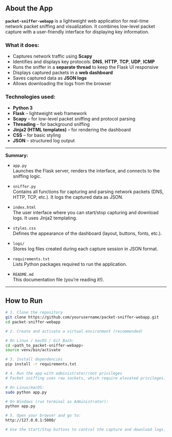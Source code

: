 
## About the App

**`packet-sniffer-webapp`** is a lightweight web application for real-time network packet sniffing and visualization. It combines low-level packet capture with a user-friendly interface for displaying key information.

### What it does:
- Captures network traffic using **Scapy**
- Identifies and displays key protocols: **DNS**, **HTTP**, **TCP**, **UDP**, **ICMP**
- Runs the sniffer in a **separate thread** to keep the Flask UI responsive
- Displays captured packets in a **web dashboard**
- Saves captured data as **JSON logs**
- Allows downloading the logs from the browser

### Technologies used:
- **Python 3**
- **Flask** – lightweight web framework
- **Scapy** – for low-level packet sniffing and protocol parsing
- **Threading** – for background sniffing
- **Jinja2 (HTML templates)** – for rendering the dashboard
- **CSS** – for basic styling
- **JSON** – structured log output

---


**Summary:**
- `app.py`  
  Launches the Flask server, renders the interface, and connects to the sniffing logic.
  
- `sniffer.py`  
  Contains all functions for capturing and parsing network packets (DNS, HTTP, TCP, etc.). It logs the captured data as JSON.

- `index.html`  
  The user interface where you can start/stop capturing and download logs. It uses Jinja2 templating.

- `styles.css`  
  Defines the appearance of the dashboard (layout, buttons, fonts, etc.).

- `logs/`  
  Stores log files created during each capture session in JSON format.

- `requirements.txt`  
  Lists Python packages required to run the application.

- `README.md`  
  This documentation file (you’re reading it!).

---



##  How to Run

```bash
# 1. Clone the repository
git clone https://github.com/yourusername/packet-sniffer-webapp.git
cd packet-sniffer-webapp

# 2. Create and activate a virtual environment (recommended)

# On Linux / macOS / Git Bash:
cd <path_to_packet-sniffer-webapp>
source venv/bin/activate

# 3. Install dependencies
pip install -r requirements.txt

# 4. Run the app with administrator/root privileges
# Packet sniffing uses raw sockets, which require elevated privileges.

# On Linux/macOS:
sudo python app.py

# On Windows (run terminal as Administrator):
python app.py

# 5. Open your browser and go to:
http://127.0.0.1:5000/

# Use the Start/Stop buttons to control the capture and download logs.

